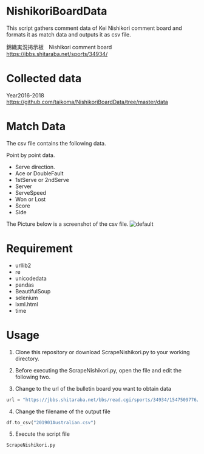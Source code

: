 # NishikoriBoardData
This script gathers comment data of Kei Nishikori comment board and formats it as match data and outputs it as csv file.

錦織実況掲示板　Nishikori comment board
https://jbbs.shitaraba.net/sports/34934/

# Collected data
Year2016-2018
https://github.com/taikoma/NishikoriBoardData/tree/master/data

# Match Data
The csv file contains the following data.

Point by point data.
- Serve direction.
- Ace or DoubleFault
- 1stServe or 2ndServe
- Server
- ServeSpeed
- Won or Lost
- Score
- Side

The Picture below is a screenshot of the csv file.
![default](https://user-images.githubusercontent.com/7829080/51440449-8634da80-1d0a-11e9-9282-b557f68e97af.jpg)

# Requirement
- urllib2
- re
- unicodedata
- pandas 
- BeautifulSoup
- selenium
- lxml.html
- time

# Usage
1. Clone this repository or download ScrapeNishikori.py to your working directory.

2. Before executing the ScrapeNishikori.py, open the file and edit the following two.

3. Change to the url of the bulletin board you want to obtain data
```python
url = "https://jbbs.shitaraba.net/bbs/read.cgi/sports/34934/1547509776/"
```

4. Change the filename of the output file
```python
df.to_csv("201901Australian.csv")
```

5. Execute the script file
```terminal
ScrapeNishikori.py
```
